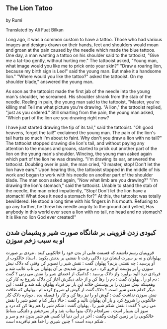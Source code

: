 ## The Lion Tatoo
by Rumi

Translated by Ali Fuat Bilkan

Long ago, it was a common custom to have a tattoo. Those who had various images and designs drawn on their hands, feet and shoulders would moan and groan at the pain caused by the needle which made the blue tattoos. One day, a man wanting a tattoo on his shoulder said to the tattooist, "Give me a tat-too gently, without hurting me." The tattooist asked, "Young man, what image would you like me to prick onto your skin?" "Draw a roaring lion, because my birth sign is Leo!" said the young man. But make it a handsome lion." "Where would you like the tattoo?" asked the tattooist. On my shoulder blade," answered the young man. 


As soon as the tattooist made the first jab of the needle into the young man's shoulder, he screamed. His shoulder shrank from the stab of the needle. Reeling in pain, the young man said to the tattooist, "Master, you're killing me! Tell me what picture you're drawing. "A lion," the tattooist replied, "just as you ordered." Still smarting from the pain, the young man asked, "Which part of the lion are you drawing right now? 

I have just started drawing the tip of its tail," said the tattooist. "Oh good heavens, forget the tail!" exclaimed the young man. The pain of the lion's tail hurts so much I'm about to faint. Why don't you draw a lion with no tail?" The tattooist stopped drawing die lion's tail, and without paying any attention to the moans and groans, started to prick out another part of the lion on the young man's shoulder. Wincing, the young man asked again which part of the lion he was drawing. "I'm drawing its ear, answered the tattooist. Doubling over in pain, the man cried, "0 master, stop! Don't let the lion have ears." Upon hearing this, the tattooist stopped in the middle of his work and began to work with his needle on another part of the shoulder blade. The man soon asked again, "Now what limb are you drawing?" "I'm drawing the lion's stomach," said the tattooist. Unable to stand the stab of the needle, the man cried impatiently, "Stop! Don't let the lion have a stomach! What does it need a stomach for?" At this, the tattooist was totally bewildered. He stood a long time with his fingers in his mouth. Refusing to go any further, he threw his needle angrily to the ground and yelled, Has anybody in this world ever seen a lion with no tail, no head and no stomach? It is like no lion God ever created!" 

## کبودی زدن قزوینی بر شانگاه  صورت شیر و پشیمان شدن او به سبب زخم سوزن

قزوینیان  رسم داشتند که قسمت هایی از بدن خود را خالکوبی کنند . مردی بر صورت پهلوانان و نه بر سیرت ایشان نزد دلاکی رفت تا نقشی بر بدنش بکوبد . استاد خالکوب از او پرسید : چه نقشی بزنم؟ پهلوان گفت : نقش شیر را تصویر کن  وقتی که دلاک نیش سوزن را بر پوست او فرو کرد . درد و سوز شدیدی بر آن پهلوان بی تاب غالب شد و فریادی درد آلود برآورد واز دلاک پرسید : کدامیک از اعضای شیر را نقش می زنی ؟ گفت : دم او را . پهلوان گفت : دم را رها کن و از جای دیگرش آغاز کن دلاک شروع به کار کرد وهمینکه نیش سوزن را بر پوستش خلاند این بار نیز فریاد پهلوان بلند شد و گفت : این دیگر کدام عضو شیر است ؟ دلاک گفت از گوش او شروع کرده ام . پهلوان که طاقت نیش سوزن نداشت گفت : گوش او را نیز رها کن و کار را فیصله بده . دوباره دلاک کار خالکوبی را شروع کرد و باز آن پهلوان نالید و گفت : حالا دیگر کدام عضو شیر را نقش می زنی ؟ گفت : نقش شکم شیر را . پهلوان گفت : شکم شیر را هم رها کن که درد و سوز آن بسیار است . سرانجام دلاک بینوا بیتاب شد و از سرخشم و دلتنگی بساط خالکوبی را بر زمین کوفت وگفت : آخر در این دنیا آیا کسی هم شیر بدون دم و سر و شکم دیده است ؟ چنین شیری را خدا هم نیافریده است .
